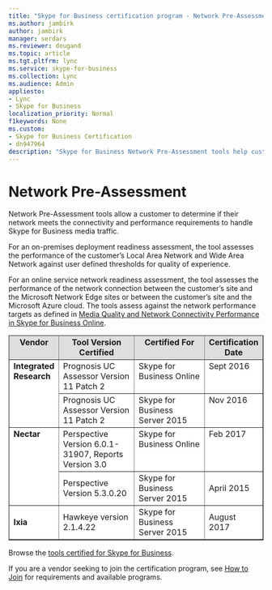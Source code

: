 ```yaml
---
title: "Skype for Business certification program - Network Pre-Assessment"
ms.author: jambirk
author: jambirk
manager: serdars
ms.reviewer: dougand
ms.topic: article
ms.tgt.pltfrm: lync
ms.service: skype-for-business
ms.collection: Lync
ms.audience: Admin
appliesto:
- Lync
- Skype for Business 
localization_priority: Normal
f1keywords: None
ms.custom:
- Skype for Business Certification
- dn947964
description: "Skype for Business Network Pre-Assessment tools help customers determine if their network meets  connectivity and performance requirements to handle Skype for Business media traffic."
---
```


# Network Pre-Assessment
Network Pre-Assessment tools allow a customer to determine if their network meets the connectivity and performance requirements to handle Skype for Business media traffic.

For an on-premises deployment readiness assessment, the tool assesses the performance of the customer’s Local Area Network and Wide Area Network against user defined thresholds for quality of experience.

For an online service network readiness assessment, the tool assesses the performance of the network connection between the customer’s site and the Microsoft Network Edge sites or between the customer’s site and the Microsoft Azure cloud. The tools assess against the network performance targets as defined in [Media Quality and Network Connectivity Performance in Skype for Business Online](https://support.office.com/en-us/article/Media-Quality-and-Network-Connectivity-Performance-in-Skype-for-Business-Online-5fe3e01b-34cf-44e0-b897-b0b2a83f0917).

<table border="1" cellpadding="5" cellspacing="" class="grid" style="border-collapse:collapse;background-color:white;" width="617" xmlns="http://www.w3.org/1999/xhtml">
	<colgroup>
		<col width="84" />
		<col width="201" />
		<col width="201" />
		<col width="93" />
	</colgroup>
	<thead>
		<tr bgcolor="#DEDEDE">
			<td align="center" valign="top"><strong>Vendor</strong></td>
			<td align="center" valign="top"><strong>Tool Version Certified</strong></td>
			<td align="center" valign="top"><strong>Certified For</strong></td>
			<td align="center" valign="top"><strong>Certification Date</strong></td>
		</tr>
	</thead>
	<tbody>
		<tr align="left" valign="top">
			<td rowspan="2"><strong>Integrated Research</strong></td>
			<td>Prognosis UC Assessor Version 11 Patch 2</td>
			<td>Skype for Business Online</td>
			<td>Sept 2016</td>
		</tr>
		<tr align="left" valign="top">
			<td>Prognosis UC Assessor Version 11 Patch 2</td>
			<td>Skype for Business Server 2015</td>
			<td>Nov 2016</td>
		</tr>
		<tr align="left" valign="top">
			<td rowspan="2"><strong>Nectar</strong></td>
			<td>Perspective Version 6.0.1-31907, Reports Version 3.0</td>
			<td>Skype for Business Online</td>
			<td>Feb 2017</td>
		</tr>
		<tr>
			<td>Perspective Version 5.3.0.20</td>
			<td>Skype for Business Server 2015</td>
			<td>April 2015</td>
		</tr>
		<tr>
			<td><strong>Ixia</strong></td>
			<td>Hawkeye version 2.1.4.22</td>
			<td>Skype for Business Server 2015</td>
			<td>August 2017</td>
		</tr>
	</tbody>
</table>

Browse the [tools certified for Skype for Business](http://partnersolutions.skypeforbusiness.com/solutionscatalog/it-pro).

If you are a vendor seeking to join the certification program, see [How to Join](how-to-join.md) for requirements and available programs.


